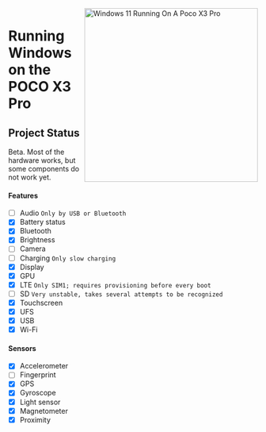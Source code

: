 <img align="right" src="https://github.com/woa-vayu/src_vayu_windows/blob/main/2Poco X3 Pro Windows.png" width="350" alt="Windows 11 Running On A Poco X3 Pro">


# Running Windows on the POCO X3 Pro

## Project Status

Beta. Most of the hardware works, but some components do not work yet.

#### Features

- [ ] Audio ```Only by USB or Bluetooth```
- [X] Battery status
- [x] Bluetooth
- [x] Brightness
- [ ] Camera
- [ ] Charging ```Only slow charging```
- [x] Display
- [x] GPU
- [x] LTE ```Only SIM1; requires provisioning before every boot```
- [ ] SD ```Very unstable, takes several attempts to be recognized```
- [x] Touchscreen
- [x] UFS
- [x] USB
- [x] Wi-Fi

#### Sensors
- [x] Accelerometer
- [ ] Fingerprint
- [x] GPS
- [x] Gyroscope
- [x] Light sensor
- [x] Magnetometer
- [x] Proximity
